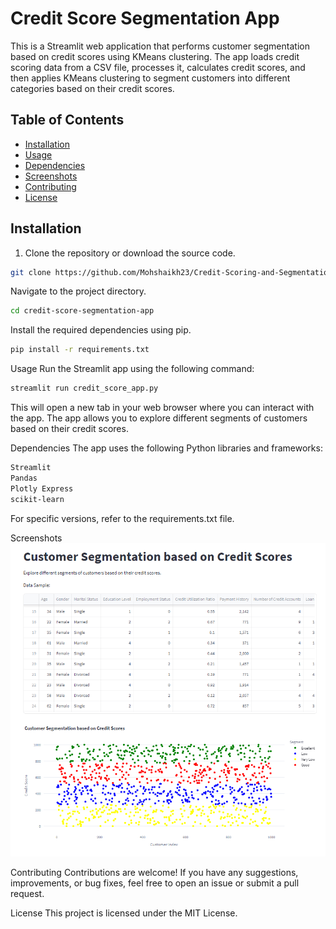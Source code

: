 # Credit Score Segmentation App

This is a Streamlit web application that performs customer segmentation based on credit scores using KMeans clustering. The app loads credit scoring data from a CSV file, processes it, calculates credit scores, and then applies KMeans clustering to segment customers into different categories based on their credit scores.

## Table of Contents

- [Installation](#installation)
- [Usage](#usage)
- [Dependencies](#dependencies)
- [Screenshots](#screenshots)
- [Contributing](#contributing)
- [License](#license)

## Installation

1. Clone the repository or download the source code.

```bash
git clone https://github.com/Mohshaikh23/Credit-Scoring-and-Segmentation.git
```

Navigate to the project directory.

```bash
cd credit-score-segmentation-app
```

Install the required dependencies using pip.

```bash
pip install -r requirements.txt
```

Usage
Run the Streamlit app using the following command:

```bash
streamlit run credit_score_app.py
```

This will open a new tab in your web browser where you can interact with the app. The app allows you to explore different segments of customers based on their credit scores.

Dependencies
The app uses the following Python libraries and frameworks:

```bash
Streamlit
Pandas
Plotly Express
scikit-learn
```

For specific versions, refer to the requirements.txt file.

Screenshots
![View](screenshot.png)

Contributing
Contributions are welcome! If you have any suggestions, improvements, or bug fixes, feel free to open an issue or submit a pull request.

License
This project is licensed under the MIT License.